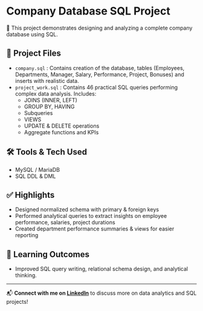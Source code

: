 # Company Database SQL Project

🚀 This project demonstrates designing and analyzing a complete company database using SQL.

## 📂 Project Files
- `company.sql` : Contains creation of the database, tables (Employees, Departments, Manager, Salary, Performance, Project, Bonuses) and inserts with realistic data.
- `project_work.sql` : Contains 46 practical SQL queries performing complex data analysis. Includes:
  - JOINS (INNER, LEFT)
  - GROUP BY, HAVING
  - Subqueries
  - VIEWS
  - UPDATE & DELETE operations
  - Aggregate functions and KPIs

## 🛠️ Tools & Tech Used
- MySQL / MariaDB
- SQL DDL & DML

## ✅ Highlights
- Designed normalized schema with primary & foreign keys
- Performed analytical queries to extract insights on employee performance, salaries, project durations
- Created department performance summaries & views for easier reporting

## 🎯 Learning Outcomes
- Improved SQL query writing, relational schema design, and analytical thinking.

---

📬 **Connect with me on [LinkedIn](https://www.linkedin.com/in/harshmishra9)** to discuss more on data analytics and SQL projects!
